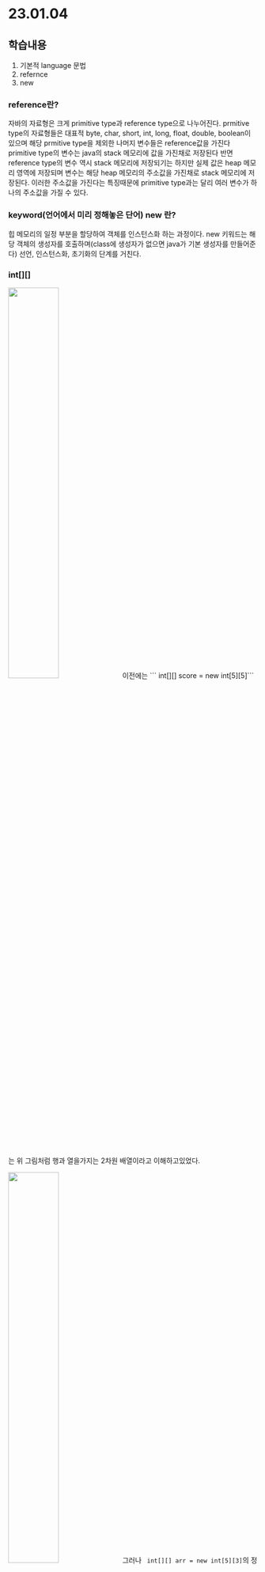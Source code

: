 # 23.01.04

## 학습내용
1. 기본적 language 문법
2. refernce 
3. new


### reference란?

 
자바의 자료형은 크게 primitive type과 reference type으로 나누어진다.
prmitive type의 자료형들은 대표적 byte, char, short, int, long, float, double, boolean이 있으며 해당 prmitive type을 제외한 나머지 변수들은 reference값을 가진다
primitive type의 변수는 java의 stack 메모리에 값을 가진채로 저장된다 반면 reference type의 변수 역시 stack 메모리에 저장되기는 하지만 실제 값은 heap 메모리 영역에 저장되며 
변수는 해당 heap 메모리의 주소값을 가진채로 stack 메모리에 저장된다. 이러한 주소값을 가진다는 특징때문에 primitive type과는 달리 여러 변수가 하나의 주소값을 가질 수 있다.  



### keyword(언어에서 미리 정해놓은 단어) new 란?
힙 메모리의 일정 부분을 할당하여 객체를 인스턴스화 하는 과정이다. new 키워드는 해당 객체의 생성자를 호출하며(class에 생성자가 없으면 java가 기본 생성자를 만들어준다) 
선언, 인스턴스화, 초기화의 단계를 거친다. 


### int[][] 
<img width="45%" src="https://user-images.githubusercontent.com/115130757/210542677-fe8df922-a97b-465a-bed8-e17f054e5e68.PNG"/>
이전에는 ``` int[][] score = new int[5][5]```는 위 그림처럼 행과 열을가지는 2차원 배열이라고 이해하고있었다.                                                                  
                                                                                                                                           
<img width="45%" src="https://user-images.githubusercontent.com/115130757/210542682-fc4a71c7-192b-4957-8d07-9735d07a0a14.PNG"/>                                          그러나 ``` int[][] arr = new int[5][3]```의 정확하게 표현하면 배열의 배열인것을 알게되었다.                                                                                  먼저 new 키워드를 통해 길이가 5인 1차원 배열을 만든 뒤 해당 배열의 각 원소에 길이가 5인 새로운 배열의 주소값을 할당한다. 최종적으로 arr에 할당되는 주소값은 처음에 만들어진 1차원 배열의 주소값이다.


### .이란?
생성된 인스턴스에 접근해주는 keyword이다.
